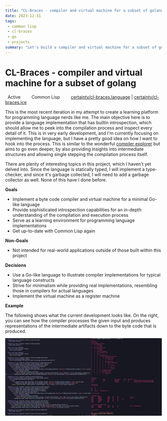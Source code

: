 ```yaml
---
title: "CL-Braces - compiler and virtual machine for a subset of golang"
date: 2023-12-31
tags:
 - common lisp
 - cl-braces
 - go
 - projects
summary: "Let's build a compiler and virtual machine for a subset of golang"
---
```


# CL-Braces - compiler and virtual machine for a subset of golang

<i class="fa-solid fa-signal"></i> &nbsp; Active &nbsp; &nbsp; &nbsp; <i class="fa-solid fa-toolbox"></i> &nbsp; Common Lisp &nbsp; &nbsp; &nbsp;  <i class="fa-brands fa-github"></i> &nbsp; [certainty/cl-braces.language][1]  | [certainty/cl-braces.ice][2] 

This is the most recent iteration in my attempt to create a learning platform for programming language nerds like me. 
The main objective here is to provide a language implementation that has builtin introspection, which should allow me to peek into the compilation process and inspect every detail of it. This is in very early development, and I'm currently focusing on implementing the language, but I have a pretty good idea on how I want to hook into the process.
This is similar to the wonderful [compiler explorer][3] but aims to go even deeper, by also providing insights into intermediate structures and allowing single stepping the compilation process itself.

There are plenty of interesting topics in this project, which I haven't yet delved into.
Since the language is statically typed, I will implement a type-checker, and since it's garbage collected, I will need to add a garbage collector as well. None of this have I done before. 

**Goals**

- Implement a byte code compiler and virtual machine for a minimal Go-like language 
- Provide sophisticated introspection capabilities for an in-depth understanding of the compilation and execution process
- Serve as a learning environment for programming language implementations
- Get up-to-date with Common Lisp again

**Non-Goals**

- Not intended for real-world applications outside of those built within this project

**Decisions**

- Use a Go-like language to illustrate compiler implementations for typical language constructs
- Strive for minimalism while providing real implementations, resembling those in compilers for actual languages
- Implement the virtual machine as a register machine

**Example**

The following shows what the current development looks like. On the right, you can see how the compiler processes the given input and produces representations of the intermediate artifacts down to the byte code that is produced.

![cl-braces development](projects_cl_braces_screenshot.png)

[1]:	https://github.com/certainty/cl-braces.language
[2]:	https://github.com/certainty/cl-braces.ice
[3]:	https://godbolt.org/

